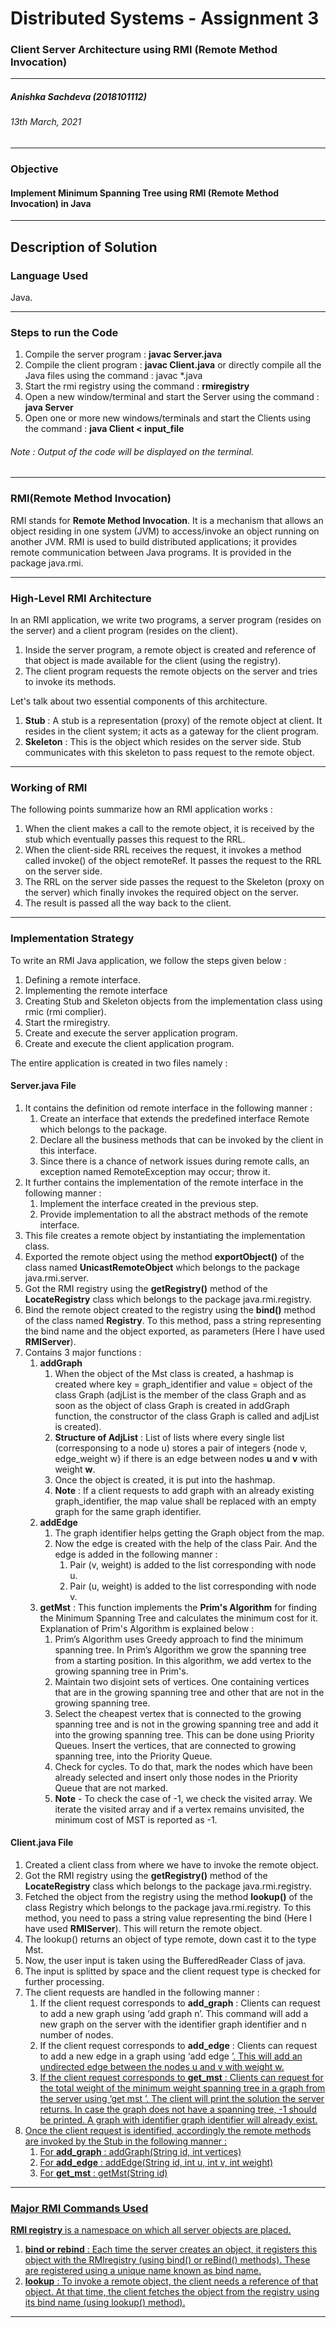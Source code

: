 # Distributed Systems - Assignment 3
###  Client Server Architecture using RMI (Remote Method Invocation)
---
##### Anishka Sachdeva (2018101112)
###### 13th March, 2021
---
### Objective 
#### Implement Minimum Spanning Tree using RMI (Remote Method Invocation) in Java
---
## Description of Solution
### Language Used
Java.

---
### Steps to run the Code
1. Compile the server program : **javac Server.java**
2. Compile the client program : **javac Client.java**
or  directly compile all the Java files using the command : javac *.java
3. Start the rmi registry using the command : **rmiregistry**
4. Open a new window/terminal and start the Server using the command : **java Server**
5. Open one or more new windows/terminals and start the Clients using the command : **java Client < input_file**

###### Note : Output of the code will be displayed on the terminal.
---

### RMI(Remote Method Invocation)
RMI stands for **Remote Method Invocation**. It is a mechanism that allows an object residing in one system (JVM) to access/invoke an object running on another JVM.
RMI is used to build distributed applications; it provides remote communication between Java programs. It is provided in the package java.rmi.

---

### High-Level RMI Architecture
In an RMI application, we write two programs, a server program (resides on the server) and a client program (resides on the client).
1. Inside the server program, a remote object is created and reference of that object is made available for the client (using the registry).
2. The client program requests the remote objects on the server and tries to invoke its methods.

Let's talk about two essential components of this architecture. 
1. **Stub** : A stub is a representation (proxy) of the remote object at client. It resides in the client system; it acts as a gateway for the client program.
2. **Skeleton** : This is the object which resides on the server side. Stub communicates with this skeleton to pass request to the remote object.

---
### Working of RMI
The following points summarize how an RMI application works :
1. When the client makes a call to the remote object, it is received by the stub which eventually passes this request to the RRL.
2. When the client-side RRL receives the request, it invokes a method called invoke() of the object remoteRef. It passes the request to the RRL on the server side.
3. The RRL on the server side passes the request to the Skeleton (proxy on the server) which finally invokes the required object on the server.
4. The result is passed all the way back to the client.
---
### Implementation Strategy
To write an RMI Java application, we follow the steps given below :
1. Defining a remote interface.
2. Implementing the remote interface
3. Creating Stub and Skeleton objects from the implementation class using rmic (rmi complier).
4. Start the rmiregistry.
5. Create and execute the server application program.
6. Create and execute the client application program.

The entire application is created in two files namely :
#### Server.java File
1. It contains the definition od remote interface in the following manner : 
    1. Create an interface that extends the predefined interface Remote which belongs to the package.
    2. Declare all the business methods that can be invoked by the client in this interface.
    3. Since there is a chance of network issues during remote calls, an exception named RemoteException may occur; throw it.
2. It further contains the implementation of the remote interface in the following manner : 
    1. Implement the interface created in the previous step.
    2. Provide implementation to all the abstract methods of the remote interface.
3. This file creates a remote object by instantiating the implementation class.
4. Exported the remote object using the method **exportObject()** of the class named **UnicastRemoteObject** which belongs to the package java.rmi.server.
5. Got the RMI registry using the **getRegistry()** method of the **LocateRegistry** class which belongs to the package java.rmi.registry.
6. Bind the remote object created to the registry using the **bind()** method of the class named **Registry**. To this method, pass a string representing the bind name and the object exported, as parameters (Here I have used **RMIServer**).
7. Contains 3 major functions : 
    1. **addGraph**
        1. When the object of the Mst class is created, a hashmap is created where key = graph_identifier and value = object of the class Graph (adjList is the member of the class Graph and as soon as the object of class Graph is created in addGraph function, the constructor of the class Graph is called and adjList is created).
        2. **Structure of AdjList** : List of lists where every single list (corresponsing to a node u) stores a pair of integers {node v, edge_weight w} if there is an edge between nodes **u** and **v** with weight **w**.
        3. Once the object is created, it is put into the hashmap.
        4. **Note** : If a client requests to add graph with an already existing graph_identifier, the map value shall be replaced with an empty graph for the same graph identifier.
    2. **addEdge**
        1. The graph identifier helps getting the Graph object from the map.
        2. Now the edge is created with the help of the class Pair. And the edge is added in the following manner : 
            1. Pair (v, weight) is added to the list corresponding with node u.
            2. Pair (u, weight) is added to the list corresponding with node v. 
    3. **getMst** : This function implements the **Prim's Algorithm** for finding the Minimum Spanning Tree and calculates the minimum cost for it. Explanation of Prim's Algorithm is explained below : 
        1. Prim’s Algorithm uses Greedy approach to find the minimum spanning tree. In Prim’s Algorithm we grow the spanning tree from a starting position. In this algorithm, we add vertex to the growing spanning tree in Prim's.
        2. Maintain two disjoint sets of vertices. One containing vertices that are in the growing spanning tree and other that are not in the growing spanning tree.
        3. Select the cheapest vertex that is connected to the growing spanning tree and is not in the growing spanning tree and add it into the growing spanning tree. This can be done using Priority Queues. Insert the vertices, that are connected to growing spanning tree, into the Priority Queue.
        4. Check for cycles. To do that, mark the nodes which have been already selected and insert only those nodes in the Priority Queue that are not marked.
        5. **Note** -  To check the case of -1, we check the visited array. We iterate the visited array and if a vertex remains unvisited, the minimum cost of MST is reported as -1.
#### Client.java File
1. Created a client class from where we have to invoke the remote object.
2. Got the RMI registry using the **getRegistry()** method of the **LocateRegistry** class which belongs to the package java.rmi.registry.
3. Fetched the object from the registry using the method **lookup()** of the class Registry which belongs to the package java.rmi.registry. To this method, you need to pass a string value representing the bind (Here I have used **RMIServer**). This will return the remote object.
4. The lookup() returns an object of type remote, down cast it to the type Mst.
5. Now, the user input is taken using the BufferedReader Class of java.
6. The input is splitted by space and the client request type is checked for further processing.
7. The client requests are handled in the following manner : 
    1. If the client request corresponds to **add_graph** : Clients can request to add a new graph using ‘add graph <graph identifier> n’. This command will add a new graph on the server with the identifier graph identifier and n number of nodes.
    2. If the client request corresponds to **add_edge** : Clients can request to add a new edge in a graph using ‘add edge <graph identifier> <u> <v> <w>’. This will add an undirected edge between the nodes u and v with weight w.
    3. If the client request corresponds to **get_mst** : Clients can request for the total weight of the minimum weight spanning tree in a graph from the
server using ‘get mst <graph identifier>’. The client will print the solution the server returns. In case the graph does not have a spanning tree, -1 should be printed. A graph with identifier graph identifier
will already exist.
8. Once the client request is identified, accordingly the remote methods are invoked by the Stub in the following manner : 
    1. For **add_graph** : addGraph(String id, int vertices)
    2. For **add_edge** : addEdge(String id, int u, int v, int weight)
    3. For **get_mst** : getMst(String id)

---
### Major RMI Commands Used
**RMI registry** is a namespace on which all server objects are placed. 
1. **bind or rebind** : Each time the server creates an object, it registers this object with the RMIregistry (using bind() or reBind() methods). These are registered using a unique name known as bind name.
2. **lookup** : To invoke a remote object, the client needs a reference of that object. At that time, the client fetches the object from the registry using its bind name (using lookup() method).
---